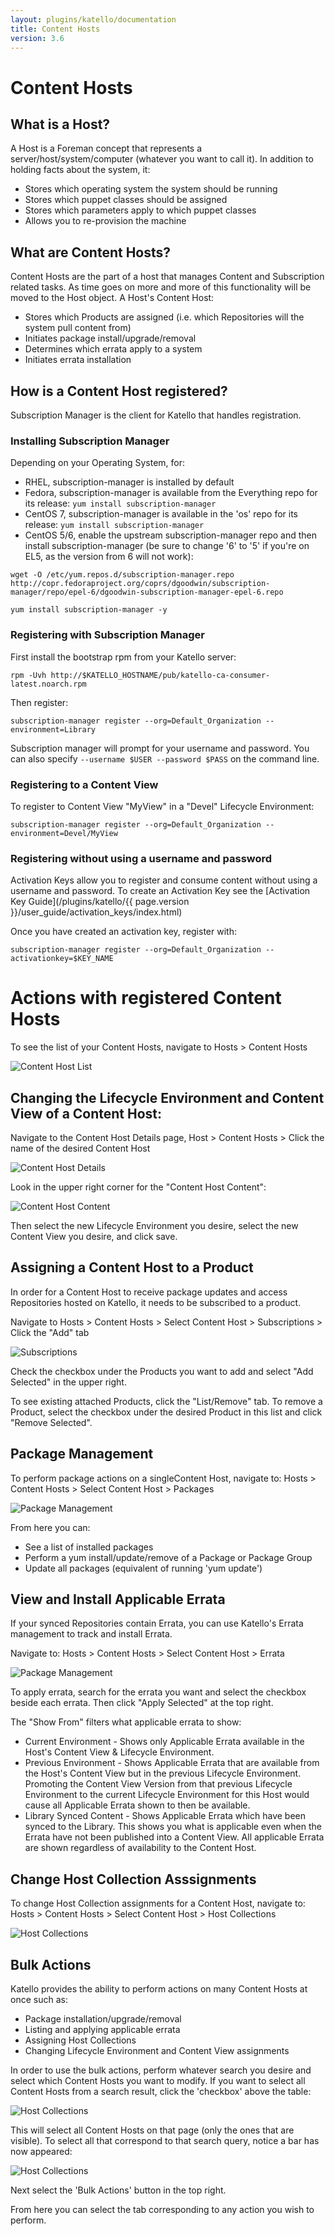 ```yaml
---
layout: plugins/katello/documentation
title: Content Hosts
version: 3.6
---
```


# Content Hosts

## What is a Host?

A Host is a Foreman concept that represents a server/host/system/computer (whatever you want to call it).  In addition to holding facts about the system, it:

* Stores which operating system the system should be running
* Stores which puppet classes should be assigned
* Stores which parameters apply to which puppet classes
* Allows you to re-provision the machine

## What are Content Hosts?

Content Hosts are the part of a host that manages Content and Subscription related tasks.
As time goes on more and more of this functionality will be moved to the Host object.  A Host's Content Host:

* Stores which Products are assigned (i.e. which Repositories will the system pull content from)
* Initiates package install/upgrade/removal
* Determines which errata apply to a system
* Initiates errata installation

## How is a Content Host registered?

Subscription Manager is the client for Katello that handles registration.

### Installing Subscription Manager
Depending on your Operating System, for:

* RHEL, subscription-manager is installed by default
* Fedora, subscription-manager is available from the Everything repo for its release: ```yum install subscription-manager```
* CentOS 7, subscription-manager is available in the 'os' repo for its release: ```yum install subscription-manager```
* CentOS 5/6, enable the upstream subscription-manager repo and then install subscription-manager (be sure to change '6' to '5' if you're on EL5, as the version from 6 will not work):

~~~
wget -O /etc/yum.repos.d/subscription-manager.repo http://copr.fedoraproject.org/coprs/dgoodwin/subscription-manager/repo/epel-6/dgoodwin-subscription-manager-epel-6.repo

yum install subscription-manager -y
~~~

### Registering with Subscription Manager

First install the bootstrap rpm from your Katello server:

```
rpm -Uvh http://$KATELLO_HOSTNAME/pub/katello-ca-consumer-latest.noarch.rpm
```

Then register:

```
subscription-manager register --org=Default_Organization --environment=Library
```

Subscription manager will prompt for your username and password.  You can also specify ```--username $USER --password $PASS``` on the command line.


### Registering to a Content View

To register to Content View "MyView" in a "Devel" Lifecycle Environment:

```
subscription-manager register --org=Default_Organization --environment=Devel/MyView
```


### Registering without using a username and password

Activation Keys allow you to register and consume content without using a username and password.  To create an Activation Key see the [Activation Key Guide](/plugins/katello/{{ page.version }}/user_guide/activation_keys/index.html)

Once you have created an activation key, register with:

```
subscription-manager register --org=Default_Organization --activationkey=$KEY_NAME
```

# Actions with registered Content Hosts

To see the list of your Content Hosts, navigate to Hosts > Content Hosts

![Content Host List](./list.png)


## Changing the Lifecycle Environment and Content View of a Content Host:

Navigate to the Content Host Details page,  Host > Content Hosts > Click the name of the desired Content Host

![Content Host Details](./details.png)

Look in the upper right corner for the "Content Host Content":

![Content Host Content](./content_host_content.png)


Then select the new Lifecycle Environment you desire, select the new Content View you desire, and click save.

## Assigning a Content Host to a Product

In order for a Content Host to receive package updates and access Repositories hosted on Katello, it needs to be subscribed to a product.

Navigate to  Hosts > Content Hosts > Select Content Host > Subscriptions > Click the "Add" tab

![Subscriptions](./subscriptions.png)

Check the checkbox under the Products you want to add and select "Add Selected" in the upper right.

To see existing attached Products, click the "List/Remove" tab.  To remove a Product, select the checkbox under the desired Product in this list and click "Remove Selected".


## Package Management

To perform package actions on a singleContent Host, navigate to: Hosts > Content Hosts > Select Content Host > Packages

![Package Management](./packages.png)

From here you can:

* See a list of installed packages
* Perform a yum install/update/remove of a Package or Package Group
* Update all packages (equivalent of running 'yum update')

## View and Install Applicable Errata

If your synced Repositories contain Errata, you can use Katello's Errata management to track and install Errata.

Navigate to:   Hosts > Content Hosts > Select Content Host > Errata

![Package Management](./errata.png)

To apply errata, search for the errata you want and select the checkbox beside each errata.  Then click "Apply Selected" at the top right.

The "Show From" filters what applicable errata to show:

* Current Environment - Shows only Applicable Errata available in the Host's Content View & Lifecycle Environment.
* Previous Environment - Shows Applicable Errata that are available from the Host's Content View but in the previous Lifecycle Environment.  Promoting the Content View Version from that previous Lifecycle Environment to the current Lifecycle Environment for this Host would cause all Applicable Errata shown to then be available.
* Library Synced Content - Shows Applicable Errata which have been synced to the Library.  This shows you what is applicable even when the Errata have not been published into a Content View.  All applicable Errata are shown regardless of availability to the Content Host.

## Change Host Collection Asssignments

To change Host Collection assignments for a Content Host, navigate to: Hosts > Content Hosts > Select Content Host > Host Collections

![Host Collections](./host_collections.png)

## Bulk Actions

Katello provides the ability to perform actions on many Content Hosts at once such as:

* Package installation/upgrade/removal
* Listing and applying applicable errata
* Assigning Host Collections
* Changing Lifecycle Environment and Content View assignments

In order to use the bulk actions, perform whatever search you desire and select which Content Hosts you want to modify.  If you want to select all Content Hosts from a search result, click the 'checkbox' above the table:

![Host Collections](./select_all_check.png)

This will select all Content Hosts on that page (only the ones that are visible).  To select all that correspond to that search query, notice a bar has now appeared:

![Host Collections](./select_all_results.png)

Next select the 'Bulk Actions' button in the top right.

From here you can select the tab corresponding to any action you wish to perform.
